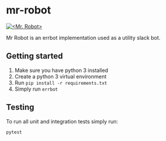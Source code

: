 # mr-robot
[![<Mr. Robot>](https://circleci.com/gh/circleci/circleci-docs.svg?style=shield)](https://app.circleci.com/pipelines/github/Silvian/mr-robot)

Mr Robot is an errbot implementation used as a utility slack bot.

## Getting started

1. Make sure you have python 3 installed
2. Create a python 3 virtual environment
3. Run `pip install -r requirements.txt`
4. Simply run `errbot`

## Testing

To run all unit and integration tests simply run:

`pytest`
